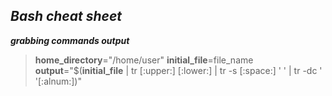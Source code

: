 ## *Bash cheat sheet*


_**grabbing commands output**_ 
> **home_directory**="/home/user"
> **initial_file**=file_name 
> **output**="$(**initial_file** | tr [:upper:] [:lower:] | tr -s [:space:] ' ' | tr -dc ' '[:alnum:])"
